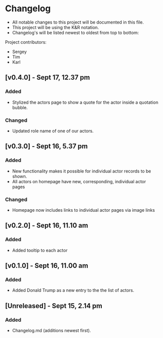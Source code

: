 # Changelog
- All notable changes to this project will be documented in this file.
- This project will be using the K&R notation.
- Changelog's will be listed newest to oldest from top to bottom:

Project contributors:
- Sergey
- Tim
- Karl


## [v0.4.0] - Sept 17, 12.37 pm
### Added
- Stylized the actors page to show a quote for the actor inside a quotation bubble.

### Changed
- Updated role name of one of our actors.

## [v0.3.0] - Sept 16, 5.37 pm
### Added
- New functionality makes it possible for individual actor records to be shown.
- All actors on homepage have new, corresponding, individual actor pages

### Changed
- Homepage now includes links to individual actor pages via image links

## [v0.2.0] - Sept 16, 11.10 am
### Added
- Added tooltip to each actor

## [v0.1.0] - Sept 16, 11.00 am
### Added
- Added Donald Trump as a new entry to the the list of actors.

## [Unreleased] - Sept 15, 2.14 pm
### Added
- Changelog.md (additions newest first).

